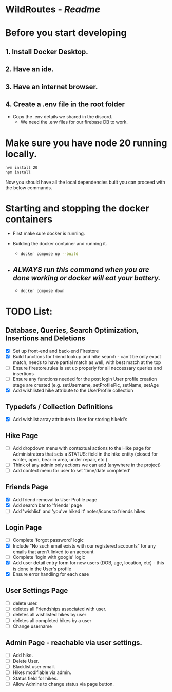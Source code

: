 # WildRoutes - _Readme_

# Before you start developing

## 1. Install Docker Desktop.

## 2. Have an ide.

## 3. Have an internet browser.

## 4. Create a .env file in the root folder

- Copy the .env details we shared in the discord.
  - We need the .env files for our firebase DB to work.

# Make sure you have node 20 running locally.

```bash
nvm install 20
npm install
```

Now you should have all the local dependencies built you can proceed with the below commands.

# Starting and stopping the docker containers

- First make sure docker is running.
- Building the docker container and running it.

  - ```bash
    docker compose up --build
    ```

- ## _ALWAYS run this command when you are done working or docker will eat your battery._

  - ```bash
    docker compose down
    ```

# TODO List:

## Database, Queries, Search Optimization, Insertions and Deletions

- [x] Set up front-end and back-end Firestore
- [X] Build functions for friend lookup and hike search - can't be only exact match, needs to have partial match as well, with best match at the top
- [ ] Ensure firestore.rules is set up properly for all neccessary queries and insertions
- [ ] Ensure any functions needed for the post login User profile creation stage are created (e.g. setUsername, setProfilePic, setName, setAge
- [X] Add wishlisted hike attribute to the UserProfile collection

## Typedefs / Collection Definitions

- [X] Add wishlist array attribute to User for storing hikeId's

## Hike Page

- [ ] Add dropdown menu with contextual actions to the Hike page for Administrators that sets a STATUS: field in the hike entity (closed for winter, open, bear in area, under repair, etc.)
- [ ] Think of any admin only actions we can add (anywhere in the project)
- [ ] Add context menu for user to set 'time/date completed'

## Friends Page

- [x] Add friend removal to User Profile page
- [x] Add search bar to 'friends' page
- [ ] Add 'wishlist' and 'you've hiked it' notes/icons to friends hikes

## Login Page

- [ ] Complete 'forgot password' logic
- [x] Include "No such email exists with our registered accounts" for any emails that aren't linked to an account
- [ ] Complete 'login with google' logic
- [X] Add user detail entry form for new users (DOB, age, location, etc) - this is done in the User's profile
- [x] Ensure error handling for each case

## User Settings Page

- [ ] delete user.
- [ ] deletes all Friendships associated with user.
- [ ] deletes all wishlisted hikes by user
- [ ] deletes all completed hikes by a user
- [ ] Change username

## Admin Page - reachable via user settings.

- [ ] Add hike.
- [ ] Delete User.
- [ ] Blacklist user email.
- [ ] Hikes modifiable via admin.
- [ ] Status field for hikes.
- [ ] Allow Admins to change status via page button.

